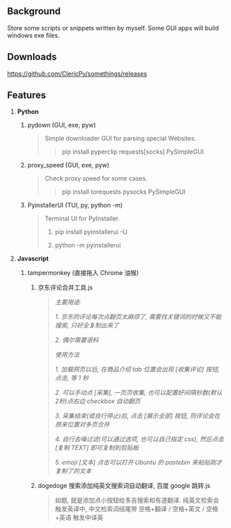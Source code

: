
## Background

Store some scripts or snippets written by myself. Some GUI apps will build windows exe files.

## Downloads

https://github.com/ClericPy/somethings/releases

## Features

1. **Python**

   1. pydown (GUI, exe, pyw)

      > Simple downloader GUI for parsing special Websites.
      >
      > > pip install pyperclip requests[socks] PySimpleGUI

   2. proxy_speed (GUI, exe, pyw)

      > Check proxy speed for some cases.
      >
      > > pip install torequests pysocks PySimpleGUI

   3. PyinstallerUI  (TUI, py, python -m)

      > Terminal UI for PyInstaller.
      >
      > 1. pip install pyinstallerui -U
      >
      > 2. python -m pyinstallerui

2. **Javascript**
   1. tampermonkey (直接拖入 Chrome 油猴)

      1. 京东评论合并工具.js

         > *主要用途:*
         >
         > *1. 京东的评论每次点翻页太麻烦了, 需要找关键词的时候又不能搜索, 只好全复制出来了*
         >
         > *2. 偶尔需要语料*
         >
         > 
         >
         > *使用方法*
         >
         > *1. 加载网页以后, 在商品介绍 tab 位置会出现 [收集评论] 按钮, 点击, 等 1 秒*
         >
         > *2. 可以手动点 [采集], 一页页收集, 也可以配置好间隔秒数(默认2秒)点右边 checkbox 自动翻页*
         >
         > *3. 采集结束(或自行停止)后, 点击 [展示全部] 按钮, 则评论会在原来位置对多页合并*
         >
         > *4. 自行去噪过滤(可以通过选项, 也可以自己指定 css), 然后点击 [复制 TEXT] 即可复制到剪贴板*
         >
         > *5. emoji [文本] 点击可以打开 Ubuntu 的 pastebin 来粘贴刚才复制了的文本*

      2. dogedoge 搜索添加纯英文搜索词自动翻译, 百度 google 跳转.js
      
         > 如题, 就是添加点小按钮给多吉搜索和有道翻译. 纯英文检索会触发英译中, 中文检索词结尾带 空格+翻译 / 空格+英文 / 空格+英语 触发中译英

